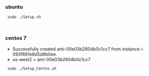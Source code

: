 

### ubuntu
```
 sudo ./Setup.sh



```
### centos 7
* Successfully created ami-00e03b2804b0c1cc7 from instance i-093f691e8d5d9b0ee.
* us-west2 =  ami-00e03b2804b0c1cc7 
```
 sudo ./Setup_Centos.sh
 

```